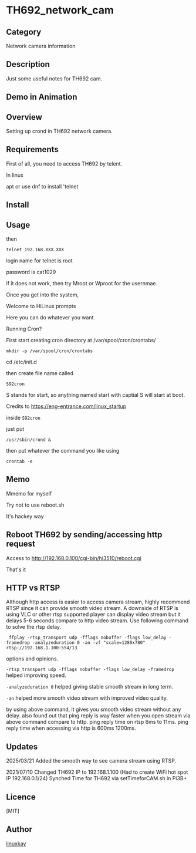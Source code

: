 # TH692_network_cam

## Category

Network camera information

## Description

Just some useful notes for TH692 cam.


## Demo in Animation

## Overview

Setting up crond in TH692 network camera.

## Requirements

First of all, you need to access TH692 by telent. 

In linux

apt or use dnf to install 'telnet


## Install

## Usage

then 

`telnet 192.168.XXX.XXX`

login name for telnet is root

password is cat1029


if it does not work, then try Mroot or Wproot for the usernmae. 


Once you get into the system,

Welcome to HiLinux prompts

Here you can do whatever you want.

Running Cron?

First start creating cron directory at /var/spool/cron/crontabs/

`mkdir -p /var/spool/cron/crontabs`


cd /etc/init.d

then create file name called

`S92cron`

S stands for start, so anything named start with captial S will start at boot.

Credits to https://eng-entrance.com/linux_startup

inside `S92cron`

just put

`/usr/sbin/crond &`

then put whatever the command you like using 

`crontab -e`


## Memo

Mmemo for myself

Try not to use reboot.sh

It's hackey way

## Reboot TH692 by sending/accessing http request

Access to http://192.168.0.100/cgi-bin/hi3510/reboot.cgi

That's it

## HTTP vs RTSP
Although http access is easier to access camera stream, highly recommend RTSP since it can provide smooth video stream. 
A downside of RTSP is using VLC or other rtsp supported player can display video stream but it delays 5-6 seconds compare to http video stream.
Use following command to solve the rtsp delay.

`  ffplay -rtsp_transport udp -fflags nobuffer -flags low_delay -framedrop -analyzeduration 0 -an -vf "scale=1280x780" rtsp://192.168.1.100:554/13
`

options and opinions. 

`-rtsp_transport udp -fflags nobuffer -flags low_delay -framedrop` helped improving speed. 

`-analyzeduration 0` helped giving stable smooth stream in long term. 

`-an` helped more smooth video stream with improved video quality.

by using above command, it gives you smooth video stream without any delay. also found out that ping reply is way faster when you open stream via above command compare to http.
ping reply time on rtsp 6ms to 11ms. ping reply time when accessing via http is 600ms 1200ms.


## Updates

2025/03/21 Added the smooth way to see camera stream using RTSP.

2021/07/10 Changed TH692 IP to 192.168.1.100 (Had to create WiFi hot spot IP 192.168.0.1/24)
           Synched Time for TH692 via setTimeforCAM.sh in Pi3B+

## Licence
[MIT]

## Author

[linuxkay](https://github.com/linuxkay)
